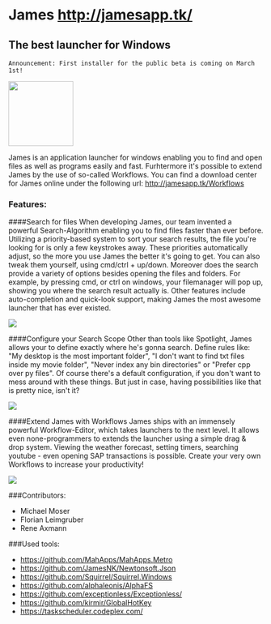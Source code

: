 # James http://jamesapp.tk/
## The best launcher for Windows
```
Announcement: First installer for the public beta is coming on March 1st!
```
<img src="http://jamesapp.tk/images/james.png" width="128">



James is an application launcher for windows enabling you to find and open files as well as programs easily and fast. Furhtermore it's possible to extend James by the use of so-called Workflows.
You can find a download center for James online under the following url: http://jamesapp.tk/Workflows


### Features:
####Search for files
When developing James, our team invented a powerful Search-Algorithm enabling you to find files faster than ever before. Utilizing a priority-based system to sort your search results, the file you're looking for is only a few keystrokes away. These priorities automatically adjust, so the more you use James the better it's going to get. You can also tweak them yourself, using cmd/ctrl + up/down.
Moreover does the search provide a variety of options besides opening the files and folders. For example, by pressing cmd, or ctrl on windows, your filemanager will pop up, showing you where the search result actually is.
Other features include auto-completion and quick-look support, making James the most awesome launcher that has ever existed.

<img src="https://s32.postimg.org/lqy4889zp/search.gif"/>


####Configure your Search Scope
Other than tools like Spotlight, James allows your to define exactly where he's gonna search. Define rules like: "My desktop is the most important folder", "I don't want to find txt files inside my movie folder", "Never index any bin directories" or "Prefer cpp over py files".
Of course there's a default configuration, if you don't want to mess around with these things.
But just in case, having possibilities like that is pretty nice, isn't it?

<img src="https://s32.postimg.org/a6op2gbkl/customzie.gif"/>

####Extend James with Workflows
James ships with an immensely powerful Workflow-Editor, which takes launchers to the next level. It allows even none-programmers to extends the launcher using a simple drag & drop system.
Viewing the weather forecast, setting timers, searching youtube - even opening SAP transactions is possible.
Create your very own Workflows to increase your productivity!

<img src="http://s32.postimg.org/3mzbt19qp/workflow.gif"/>

###Contributors:
* Michael Moser
* Florian Leimgruber
* Rene Axmann
 
###Used tools:
* https://github.com/MahApps/MahApps.Metro
* https://github.com/JamesNK/Newtonsoft.Json
* https://github.com/Squirrel/Squirrel.Windows
* https://github.com/alphaleonis/AlphaFS
* https://github.com/exceptionless/Exceptionless/
* https://github.com/kirmir/GlobalHotKey
* https://taskscheduler.codeplex.com/
